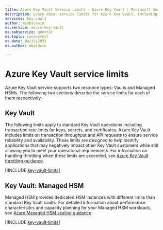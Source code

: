```yaml
---
title: Azure Key Vault Service Limits - Azure Key Vault | Microsoft Docs
description: Learn about service limits for Azure Key Vault, including key transactions and Azure Private Link integration.
services: key-vault
author: msmbaldwin
ms.service: azure-key-vault
ms.subservice: general
ms.topic: conceptual
ms.date: 04/15/2025
ms.author: mbaldwin

---
```

# Azure Key Vault service limits

Azure Key Vault service supports two resource types: Vaults and Managed HSMs. The following two sections describe the service limits for each of them respectively.

## Key Vault

The following limits apply to standard Key Vault operations including transaction rate limits for keys, secrets, and certificates. Azure Key Vault includes limits on transaction throughput and API requests to ensure service reliability and availability. These limits are designed to help identify applications that may negatively impact other Key Vault customers while still allowing you to meet your operational requirements. For information on handling throttling when these limits are exceeded, see [Azure Key Vault throttling guidance](overview-throttling.md).

[!INCLUDE [key-vault-limits](~/reusable-content/ce-skilling/azure/includes/key-vault/key-vault-service-limits.md)]

## Key Vault: Managed HSM

Managed HSM provides dedicated HSM instances with different limits than standard Key Vault vaults. For detailed information about performance characteristics and capacity planning for your Managed HSM workloads, see [Azure Managed HSM scaling guidance](../managed-hsm/scaling-guidance.md).

[!INCLUDE [key-vault-limits](~/reusable-content/ce-skilling/azure/includes/key-vault/managed-hsm-service-limits.md)]
